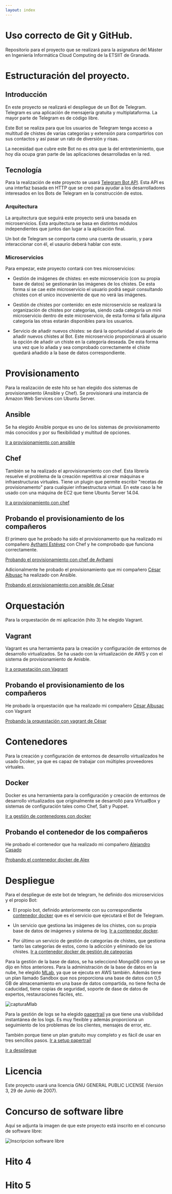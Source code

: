 ```yaml
---
layout: index
---
```


# Uso correcto de Git y GitHub.

Repositorio para el proyecto que se realizará para la asignatura del Máster en Ingeniería Informática Cloud Computing de la ETSIIT de Granada.


# Estructuración del proyecto.

## Introducción
En este proyecto se realizará el despliegue de un Bot de Telegram. Telegram es una aplicación de mensajería gratuita y multiplataforma. La mayor parte de Telegram es de código libre. 

Este Bot se realiza para que los usuarios de Telegram tenga acceso a multitud de chistes de varias categorías y extensión para compartirlos con sus contactos y así pasar un rato de diversión y risas.

La necesidad que cubre este Bot no es otra que la del entretenimiento, que hoy día ocupa gran parte de las aplicaciones desarrolladas en la red.

## Tecnología

Para la realización de este proyecto se usará [Telegram Bot API](https://github.com/eternnoir/pyTelegramBotAPI). Esta API es una interfaz basada en HTTP que se creó para ayudar a los desarrolladores interesados en los Bots de Telegram en la construcción de estos.

### Arquitectura

La arquitectura que seguirá este proyecto será una basada en microservicios. Esta arquitectura se basa en distintos módulos independientes que juntos dan lugar a la aplicación final. 

Un bot de Telegram se comporta como una cuenta de usuario, y para interaccionar con él, el usaurio deberá hablar con este.

### Microservicios

Para empezar, este proyecto contará con tres microservicios:

* Gestión de imágenes de chistes: en este microservicio (con su propia base de datos) se gestionarán las imágenes de los chistes. De esta forma si se cae este microservicio el usuario podrá seguir consultando chistes con el unico incoveniente de que no verá las imágenes.

* Gestión de chistes por contenido: en este microservicio se realizará la organización de chistes por categorías, siendo cada categoría un mini microservicio dentro de este microservicio, de esta forma si falla alguna categoría las otras estarán disponibles para los usuarios.

* Servicio de añadir nuevos chistes: se dará la oportunidad al usuario de añadir nuevos chistes al Bot. Este microservicio proporcionará al usuario la opción de añadir un chiste en la categoría deseada. De esta forma una vez que lo añada y sea comprobado correctamente el chiste quedará añadido a la base de datos correspondiente.

# Provisionamento

Para la realización de este hito se han elegido dos sistemas de provisionamiento (Ansible y Chef). Se provisionará una instancia de Amazon Web Services con Ubuntu Server.

## Ansible

Se ha elegido Ansible porque es uno de los sistemas de provisionamento más conocidos y por su flexibilidad y multitud de opciones. 

[Ir a provisionamiento con ansible](ansible)

## Chef

También se ha realizado el aprovisionamiento con chef. Esta librería resuelve el problema de la creación repetitiva al crear máquinas e infraestructuras virtuales. Tiene un plugin que permite escribir "recetas de provisionamento" para cualquier infraestructura virtual. En este caso la he usado con una máquina de EC2 que tiene Ubuntu Server 14.04.

[Ir a provisionamiento con chef](chef)


## Probando el provisionamiento de los compañeros

El primero que he probado ha sido el provisionamento que ha realizado mi compañero [Aythami Estévez](https://aythae.github.io/DeFesti/chef) con Chef y he comprobado que funciona correctamente.

[Probando el provisionamiento con chef de Aythami](chefAythami)


Adicionalmente he probado el provisionamiento que mi compañero [César Albusac](https://github.com/cesar2/Tripbot/) ha realizado con Ansible.

[Probando el provisionamiento con ansible de César](ansibleCesar)

# Orquestación

Para la orquestación de mi aplicación (hito 3) he elegido Vagrant.

## Vagrant

Vagrant es una herramienta para la creación y configuración de entornos de desarrollo virtualizados. Se ha usado con la virtualización de AWS y con el sistema de provisionamiento de Anisble.

[Ir a orquestación con Vagrant](vagrant)

## Probando el provisionamiento de los compañeros

He probado la orquestación que ha realizado mi compañero [César Albusac](https://github.com/cesar2/Tripbot/) con Vagrant

[Probando la orquestación con vagrant de César](vagrantCesar)

# Contenedores

Para la creación y configuración de entornos de desarrollo virtualizados he usado Dcoker, ya que es capaz de trabajar con múltiples proveedores virtuales.

## Docker

Docker es una herramienta para la configuración y creación de entornos de desarrollo virtualizados que originalmente se desarrolló para VirtualBox y sistemas de configuración tales como Chef, Salt y Puppet.

[Ir a gestión de contenedores con docker](docker)

## Probando el contenedor de los compañeros

He probado el contenedor que ha realizado mi compañero [Alejandro Casado](https://github.com/acasadoquijada/MyStudentBot)

[Probando el contenedor docker de Alex](dockerAlex)

# Despliegue

Para el despliegue de este bot de telegram, he definido dos microservicios y el propio Bot:

+ El propio bot, definido anteriormente con su correspondiente [contenedor docker](https://hub.docker.com/r/pedrogazquez/funnybot/) que es el servicio que ejecutará el Bot de Telegram.
	
+ Un servicio que gestiona las imágenes de los chistes, con su propia base de datos de imágenes y sistema de log. [Ir a contenedor docker](https://hub.docker.com/r/pedrogazquez/funnybot-gestionimagenes/).
	
+ Por último un servicio de gestión de categorías de chistes, que gestiona tanto las categorías de estos, como la adicción y eliminado de los chistes. [Ir a contenedor docker de gestión de categorías](https://hub.docker.com/r/pedrogazquez/funnybot-gestioncategorias/)

Para la gestión de la base de datos, se ha seleccionó MongoDB como ya se dijo en hitos anteriores. Para la administración de la base de datos en la nube, he elegido [MLab](https://mlab.com/), ya que se ejecuta en AWS también. Además tiene un plan llamado Sandbox que nos proporciona una base de datos con 0,5 GB de almacenamiento en una base de datos compartida, no tiene fecha de caducidad, tiene copias de seguridad, soporte de dase de datos de expertos, restauraciones fáciles, etc.

![capturaMlab](http://i1042.photobucket.com/albums/b422/Pedro_Gazquez_Navarrete/Captura%20de%20pantalla%20de%202017-02-03%2014-24-13_zpsenszxitg.png)

Para la gestión de logs se ha elegido [papertrail](https://papertrailapp.com/) ya que tiene una visibilidad instantánea de los logs. Es muy flexible y además proporciona un seguimiento de los problemas de los clientes, mensajes de error, etc.

También porque tiene un plan gratuito muy completo y es fácil de usar en tres sencillos pasos. [Ir a setup papertrail](https://papertrailapp.com/systems/setup)



[Ir a despliegue](despliegue)

# Licencia

Este proyecto usará una licencia GNU GENERAL PUBLIC LICENSE (Versión 3, 29 de Junio de 2007).

# Concurso de software libre

Aquí se adjunta la imagen de que este proyecto está inscrito en el concurso de software libre:

![Inscripcion software libre](http://i1042.photobucket.com/albums/b422/Pedro_Gazquez_Navarrete/InscripcionProyectosLibres_zps7lkqcacs.png)

# Hito 4

# Hito 5

